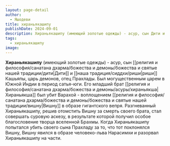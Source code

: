```yaml
---
layout: page-detail
author:
  - Яшодеви
title: хираньякашипу
publishDate: 2024-09-01
description: Хираньякашипу (имеющий золотые одежды) - асур, сын Дити и риши Кашьяпы, царь демонов, отец Прахлады. Был могущественным царем в Южной Индии в период сатья-юги.
tags:
  - хираньякашипу
image:
---
```

**Хираньякашипу** (имеющий золотые одежды) - асур, сын [[религия и философия/санатана дхарма/божества и демоны/божества и святые нашей традиции/дити|Дити]] и [[наша традиция/сиддхи/риши|риши]] Кашьяпы, царь демонов, отец Прахлады. Был могущественным царем в Южной Индии в период сатья-юги. Его младший брат [[религия и философия/санатана дхарма/божества и демоны/асуры/хираньякша|Хираньякша]] был убит Варахой - воплощением [[религия и философия/санатана дхарма/божества и демоны/божества и святые нашей традиции/вишну|Вишну]] в образе гигантского вепря. Разгневанный Хираньякашипу, решив отомстить Вишну за смерть своего брата, стал совершать суровую аскезу, в результате которой получил особое благословение творца вселенной Брахмы. Когда Хираньякашипу попытался убить своего сына Прахладу за то, что тот поклонялся Вишну, Вишну явился в образе человеко-льва Нарасимхи и разорвал Хираньякашипу на части.

